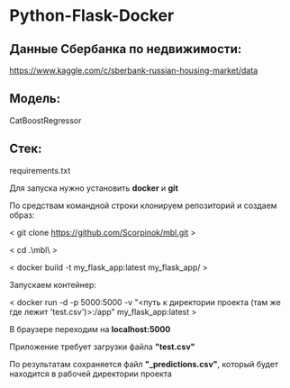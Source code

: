 # Python-Flask-Docker

## Данные Сбербанка по недвижимости:
https://www.kaggle.com/c/sberbank-russian-housing-market/data

## Модель:
CatBoostRegressor

## Стек:
requirements.txt

Для запуска нужно установить **docker** и **git**

По средствам командной строки 
клонируем репозиторий и создаем образ:

< git clone https://github.com/Scorpinok/mbl.git >

< cd .\mbl\ >

< docker build -t my_flask_app:latest my_flask_app/ >

Запускаем контейнер:

< docker run -d -p 5000:5000 -v "<путь к директории проекта (там же где лежит 'test.csv')>:/app" my_flask_app:latest >

В браузере переходим на **localhost:5000**

Приложение требует загрузки файла **"test.csv"**

По результатам сохраняется файл **"_predictions.csv"**,
который будет находится в рабочей директории проекта
